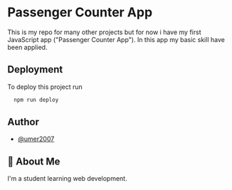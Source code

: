 
# Passenger  Counter App

This is my repo for many other projects but for now i have my first JavaScript app ("Passenger Counter App"). In this app my basic skill have been applied.


## Deployment

To deploy this project run

```bash
  npm run deploy
```


## Author

- [@umer2007](https://github.com/umer2007)


## 🚀 About Me
I'm  a student learning web development.

